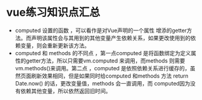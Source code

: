 # vue练习知识点汇总
* computed 设置的函数 ，可以看作是对Vue声明的一个属性 增添的getter方法。而声明该属性会与其用到的其他变量产生依赖关系，如果更改使用到的依赖变量，则会重新更新该方法。
* computed 和 methods 的不同点 ，第一点computed 是将函数绑定为定义属性的getter方法，所以只需要vm.computed 来调用，而methods 则需要vm.methods()来调用。第二点 ，computed 是依照依赖关系进行缓存的，虽然页面刷新效果相同，但是如果同时给computed 和methods 方法 return Date.now() 的话，更改变量值，methods 会一直调用，而 computed因为没有依赖其他变量，所以依然返回旧时间。